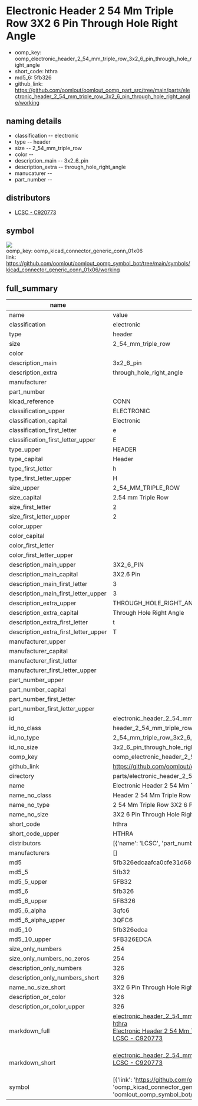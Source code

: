 # Electronic Header 2 54 Mm Triple Row 3X2 6 Pin Through Hole Right Angle

  
* oomp_key: oomp_electronic_header_2_54_mm_triple_row_3x2_6_pin_through_hole_right_angle 
* short_code: hthra
* md5_6: 5fb326  
* github_link: https://github.com/oomlout/oomlout_oomp_part_src/tree/main/parts/electronic_header_2_54_mm_triple_row_3x2_6_pin_through_hole_right_angle/working  
## naming details
* classification -- electronic
* type -- header
* size -- 2_54_mm_triple_row
* color -- 
* description_main -- 3x2_6_pin
* description_extra -- through_hole_right_angle
* manucaturer -- 
* part_number -- 

## distributors
* [LCSC - C920773](https://lcsc.com/product-detail/C920773.html)   


## symbol

![](symbol/{index}/working/working_600.png)  
oomp_key: oomp_kicad_connector_generic_conn_01x06  
link: https://github.com/oomlout/oomlout_oomp_symbol_bot/tree/main/symbols/kicad_connector_generic_conn_01x06/working  


## full_summary
| name | value | 
| --- | --- | 
| name | value | 
| classification | electronic | 
| type | header | 
| size | 2_54_mm_triple_row | 
| color |  | 
| description_main | 3x2_6_pin | 
| description_extra | through_hole_right_angle | 
| manufacturer |  | 
| part_number |  | 
| kicad_reference | CONN | 
| classification_upper | ELECTRONIC | 
| classification_capital | Electronic | 
| classification_first_letter | e | 
| classification_first_letter_upper | E | 
| type_upper | HEADER | 
| type_capital | Header | 
| type_first_letter | h | 
| type_first_letter_upper | H | 
| size_upper | 2_54_MM_TRIPLE_ROW | 
| size_capital | 2.54 mm Triple Row | 
| size_first_letter | 2 | 
| size_first_letter_upper | 2 | 
| color_upper |  | 
| color_capital |  | 
| color_first_letter |  | 
| color_first_letter_upper |  | 
| description_main_upper | 3X2_6_PIN | 
| description_main_capital | 3X2.6 Pin | 
| description_main_first_letter | 3 | 
| description_main_first_letter_upper | 3 | 
| description_extra_upper | THROUGH_HOLE_RIGHT_ANGLE | 
| description_extra_capital | Through Hole Right Angle | 
| description_extra_first_letter | t | 
| description_extra_first_letter_upper | T | 
| manufacturer_upper |  | 
| manufacturer_capital |  | 
| manufacturer_first_letter |  | 
| manufacturer_first_letter_upper |  | 
| part_number_upper |  | 
| part_number_capital |  | 
| part_number_first_letter |  | 
| part_number_first_letter_upper |  | 
| id | electronic_header_2_54_mm_triple_row_3x2_6_pin_through_hole_right_angle | 
| id_no_class | header_2_54_mm_triple_row_3x2_6_pin_through_hole_right_angle | 
| id_no_type | 2_54_mm_triple_row_3x2_6_pin_through_hole_right_angle | 
| id_no_size | 3x2_6_pin_through_hole_right_angle | 
| oomp_key | oomp_electronic_header_2_54_mm_triple_row_3x2_6_pin_through_hole_right_angle | 
| github_link | https://github.com/oomlout/oomlout_oomp_part_src/tree/main/parts/electronic_header_2_54_mm_triple_row_3x2_6_pin_through_hole_right_angle/working | 
| directory | parts/electronic_header_2_54_mm_triple_row_3x2_6_pin_through_hole_right_angle | 
| name | Electronic Header 2 54 Mm Triple Row 3X2 6 Pin Through Hole Right Angle | 
| name_no_class | Header 2 54 Mm Triple Row 3X2 6 Pin Through Hole Right Angle | 
| name_no_type | 2 54 Mm Triple Row 3X2 6 Pin Through Hole Right Angle | 
| name_no_size | 3X2 6 Pin Through Hole Right Angle | 
| short_code | hthra | 
| short_code_upper | HTHRA | 
| distributors | [{'name': 'LCSC', 'part_number': 'C920773', 'link': 'https://lcsc.com/product-detail/C920773.html', 'id': 'distributor_lcsc'}] | 
| manufacturers | [] | 
| md5 | 5fb326edcaafca0cfe31d680184ede81 | 
| md5_5 | 5fb32 | 
| md5_5_upper | 5FB32 | 
| md5_6 | 5fb326 | 
| md5_6_upper | 5FB326 | 
| md5_6_alpha | 3qfc6 | 
| md5_6_alpha_upper | 3QFC6 | 
| md5_10 | 5fb326edca | 
| md5_10_upper | 5FB326EDCA | 
| size_only_numbers | 254 | 
| size_only_numbers_no_zeros | 254 | 
| description_only_numbers | 326 | 
| description_only_numbers_short | 326 | 
| name_no_size_short | 3X2 6 Pin Through Hole Right Angle | 
| description_or_color | 326 | 
| description_or_color_upper | 326 | 
| markdown_full | [electronic_header_2_54_mm_triple_row_3x2_6_pin_through_hole_right_angle](https://github.com/oomlout/oomlout_oomp_part_src/tree/main/parts/electronic_header_2_54_mm_triple_row_3x2_6_pin_through_hole_right_angle/working)<br>[hthra](https://github.com/oomlout/oomlout_oomp_part_src/tree/main/parts/electronic_header_2_54_mm_triple_row_3x2_6_pin_through_hole_right_angle/working)<br>[Electronic Header 2 54 Mm Triple Row 3X2 6 Pin Through Hole Right Angle](https://github.com/oomlout/oomlout_oomp_part_src/tree/main/parts/electronic_header_2_54_mm_triple_row_3x2_6_pin_through_hole_right_angle/working)<br>[LCSC - C920773<br>](https://lcsc.com/product-detail/C920773.html)<br> | 
| markdown_short | [electronic_header_2_54_mm_triple_row_3x2_6_pin_through_hole_right_angle](https://github.com/oomlout/oomlout_oomp_part_src/tree/main/parts/electronic_header_2_54_mm_triple_row_3x2_6_pin_through_hole_right_angle/working)<br>[LCSC - C920773<br>](https://lcsc.com/product-detail/C920773.html)<br> | 
| symbol | [{'link': 'https://github.com/oomlout/oomlout_oomp_symbol_bot/tree/main/symbols/kicad_connector_generic_conn_01x06', 'oomp_key': 'oomp_kicad_connector_generic_conn_01x06', 'directory': 'oomlout_oomp_symbol_bot/symbols/kicad_connector_generic_conn_01x06//working/working.kicad_sym', 'index': 0}] | 
